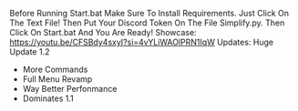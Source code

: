 Before Running Start.bat Make Sure To Install Requirements.
Just Click On The Text File!
Then Put Your Discord Token On The File Simplify.py.
Then Click On Start.bat And You Are Ready!
Showcase: https://youtu.be/CFSBdy4sxyI?si=4vYLiWAOlPRN1IqW
Updates:
Huge Update 1.2
+ More Commands
+ Full Menu Revamp
+ Way Better Perfonmance
+ Dominates 1.1
